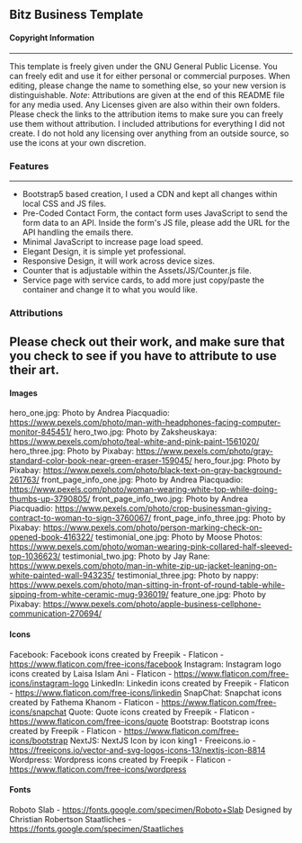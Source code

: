 ## Bitz Business Template

#### Copyright Information
---------------------------------------
This template is freely given under the GNU General Public License. You can freely edit and use it for either personal or commercial purposes. When editing, please change the name to something else, so your new version is distinguishable. *Note*: Attributions are given at the end of this README file for any media used. Any Licenses given are also within their own folders. Please check the links to the attribution items to make sure you can freely use them without attribution. I included attributions for everything I did not create. I do not hold any licensing over anything from an outside source, so use the icons at your own discretion.


### Features
---------------------------------------
- Bootstrap5 based creation, I used a CDN and kept all changes within local CSS and JS files.
- Pre-Coded Contact Form, the contact form uses JavaScript to send the form data to an API. Inside the form's JS file, please add the URL for the API handling the emails there.
- Minimal JavaScript to increase page load speed.
- Elegant Design, it is simple yet professional.
- Responsive Design, it will work across device sizes.
- Counter that is adjustable within the Assets/JS/Counter.js file.
- Service page with service cards, to add more just copy/paste the container and change it to what you would like.


### Attributions

Please check out their work, and make sure that you check to see if you have to attribute to use their art.
---------------------------------------

#### Images

hero_one.jpg: Photo by Andrea Piacquadio: https://www.pexels.com/photo/man-with-headphones-facing-computer-monitor-845451/
hero_two.jpg: Photo by Zaksheuskaya: https://www.pexels.com/photo/teal-white-and-pink-paint-1561020/
hero_three.jpg: Photo by Pixabay: https://www.pexels.com/photo/gray-standard-color-book-near-green-eraser-159045/
hero_four.jpg: Photo by Pixabay: https://www.pexels.com/photo/black-text-on-gray-background-261763/
front_page_info_one.jpg: Photo by Andrea Piacquadio: https://www.pexels.com/photo/woman-wearing-white-top-while-doing-thumbs-up-3790805/
front_page_info_two.jpg: Photo by Andrea Piacquadio: https://www.pexels.com/photo/crop-businessman-giving-contract-to-woman-to-sign-3760067/
front_page_info_three.jpg: Photo by Pixabay: https://www.pexels.com/photo/person-marking-check-on-opened-book-416322/
testimonial_one.jpg: Photo by Moose Photos: https://www.pexels.com/photo/woman-wearing-pink-collared-half-sleeved-top-1036623/
testimonial_two.jpg: Photo by Jay Rane: https://www.pexels.com/photo/man-in-white-zip-up-jacket-leaning-on-white-painted-wall-943235/
testimonial_three.jpg: Photo by nappy: https://www.pexels.com/photo/man-sitting-in-front-of-round-table-while-sipping-from-white-ceramic-mug-936019/
feature_one.jpg: Photo by Pixabay: https://www.pexels.com/photo/apple-business-cellphone-communication-270694/



#### Icons

Facebook: Facebook icons created by Freepik - Flaticon - https://www.flaticon.com/free-icons/facebook
Instagram: Instagram logo icons created by Laisa Islam Ani - Flaticon - https://www.flaticon.com/free-icons/instagram-logo
LinkedIn: Linkedin icons created by Freepik - Flaticon - https://www.flaticon.com/free-icons/linkedin
SnapChat: Snapchat icons created by Fathema Khanom - Flaticon - https://www.flaticon.com/free-icons/snapchat
Quote: Quote icons created by Freepik - Flaticon - https://www.flaticon.com/free-icons/quote
Bootstrap: Bootstrap icons created by Freepik - Flaticon - https://www.flaticon.com/free-icons/bootstrap
NextJS: NextJS Icon by icon king1 - Freeicons.io - https://freeicons.io/vector-and-svg-logos-icons-13/nextjs-icon-8814
Wordpress: Wordpress icons created by Freepik - Flaticon - https://www.flaticon.com/free-icons/wordpress


#### Fonts

Roboto Slab - https://fonts.google.com/specimen/Roboto+Slab Designed by Christian Robertson
Staatliches - https://fonts.google.com/specimen/Staatliches
